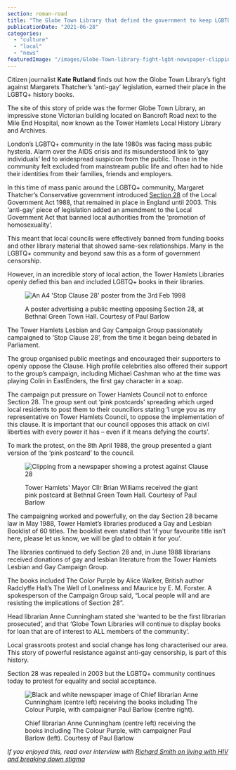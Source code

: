 ```yaml
---
section: roman-road
title: "The Globe Town Library that defied the government to keep LGBTQ+ books on our shelves"
publicationDate: "2021-06-28"
categories: 
  - "culture"
  - "local"
  - "news"
featuredImage: "/images/Globe-Town-library-fight-lgbt-newspaper-clipping.jpg"
---
```


Citizen journalist **Kate Rutland** finds out how the Globe Town Library’s fight against Margarets Thatcher’s ‘anti-gay’ legislation, earned their place in the LGBTQ+ history books.

The site of this story of pride was the former Globe Town Library, an impressive stone Victorian building located on Bancroft Road next to the Mile End Hospital, now known as the Tower Hamlets Local History Library and Archives. 

London’s LGBTQ+ community in the late 1980s was facing mass public hysteria. Alarm over the AIDS crisis and its misunderstood link to ‘gay individuals’ led to widespread suspicion from the public. Those in the community felt excluded from mainstream public life and often had to hide their identities from their families, friends and employers. 

In this time of mass panic around the LGBTQ+ community, Margaret Thatcher’s Conservative government introduced [Section 28](https://www.bbc.co.uk/bbcthree/article/cacc0b40-c3a4-473b-86cc-11863c0b3f30) of the Local Government Act 1988, that remained in place in England until 2003. This ‘anti-gay’ piece of legislation added an amendment to the Local Government Act that banned local authorities from the ‘promotion of homosexuality’. 

This meant that local councils were effectively banned from funding books and other library material that showed same-sex relationships. Many in the LGBTQ+ community and beyond saw this as a form of government censorship. 

However, in an incredible story of local action, the Tower Hamlets Libraries openly defied this ban and included LGBTQ+ books in their libraries. 

<figure>

![An A4 'Stop Clause 28' poster from the 3rd Feb 1998](/images/STOP-CLAUSE-28.jpg)

<figcaption>

A poster advertising a public meeting opposing Section 28, at Bethnal Green Town Hall. Courtesy of Paul Barlow

</figcaption>

</figure>

The Tower Hamlets Lesbian and Gay Campaign Group passionately campaigned to ‘Stop Clause 28’, from the time it began being debated in Parliament. 

The group organised public meetings and encouraged their supporters to openly oppose the Clause. High profile celebrities also offered their support to the group’s campaign, including Michael Cashman who at the time was playing Colin in EastEnders, the first gay character in a soap. 

The campaign put pressure on Tower Hamlets Council not to enforce Section 28. The group sent out ‘pink postcards’ spreading which urged local residents to post them to their councillors stating ‘I urge you as my representative on Tower Hamlets Council, to oppose the implementation of this clause. It is important that our council opposes this attack on civil liberties with every power it has – even if it means defying the courts’. 

To mark the protest, on the 8th April 1988, the group presented a giant version of the ‘pink postcard’ to the council.

<figure>

![Clipping from a newspaper showing a protest against Clause 28](/images/On-the-cards-resized-.jpg)

<figcaption>

Tower Hamlets' Mayor Cllr Brian Williams received the giant pink postcard at Bethnal Green Town Hall. Courtesy of Paul Barlow

</figcaption>

</figure>

The campaigning worked and powerfully, on the day Section 28 became law in May 1988, Tower Hamlet’s libraries produced a Gay and Lesbian Booklist of 60 titles. The booklist even stated that ‘if your favourite title isn’t here, please let us know, we will be glad to obtain it for you’. 

The libraries continued to defy Section 28 and, in June 1988 librarians received donations of gay and lesbian literature from the Tower Hamlets Lesbian and Gay Campaign Group. 

The books included The Color Purple by Alice Walker, British author Radclyffe Hall’s The Well of Loneliness and Maurice by E. M. Forster. A spokesperson of the Campaign Group said, “Local people will and are resisting the implications of Section 28”. 

Head librarian Anne Cunningham stated she ‘wanted to be the first librarian prosecuted’, and that ‘Globe Town Libraries will continue to display books for loan that are of interest to ALL members of the community’. 

Local grassroots protest and social change has long characterised our area. This story of powerful resistance against anti-gay censorship, is part of this history. 

Section 28 was repealed in 2003 but the LGBTQ+ community continues today to protest for equality and social acceptance. 

<figure>

![Black and white newspaper image of Chief librarian Anne Cunningham (centre left) receiving the books including The Colour Purple, with campaigner Paul Barlow (centre right).](/images/Globe-Town-library-fight-lgbt-newspaper-page.jpg)

<figcaption>

Chief librarian Anne Cunningham (centre left) receiving the books including The Colour Purple, with campaigner Paul Barlow (left). Courtesy of Paul Barlow

</figcaption>

</figure>

_If you enjoyed this, read over interview with [Richard Smith on living with HIV and breaking down stigma](https://romanroadlondon.com/hiv-positive-east-interview-richard/)_
